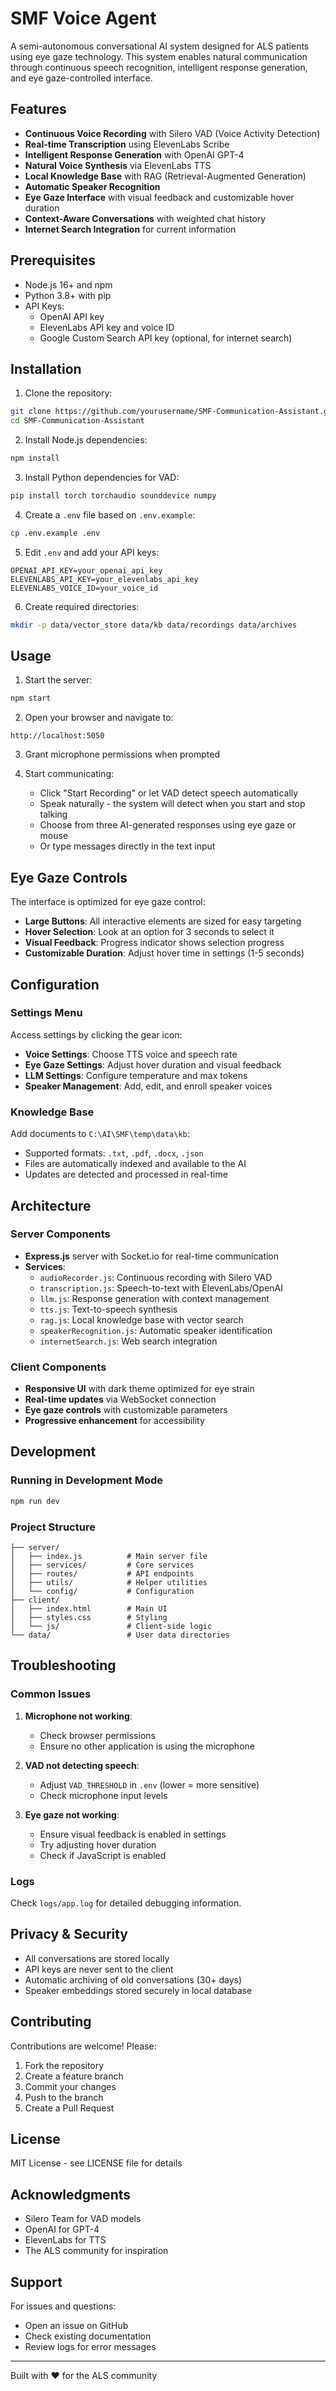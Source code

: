 # SMF Voice Agent

A semi-autonomous conversational AI system designed for ALS patients using eye gaze technology. This system enables natural communication through continuous speech recognition, intelligent response generation, and eye gaze-controlled interface.

## Features

- **Continuous Voice Recording** with Silero VAD (Voice Activity Detection)
- **Real-time Transcription** using ElevenLabs Scribe
- **Intelligent Response Generation** with OpenAI GPT-4
- **Natural Voice Synthesis** via ElevenLabs TTS
- **Local Knowledge Base** with RAG (Retrieval-Augmented Generation)
- **Automatic Speaker Recognition**
- **Eye Gaze Interface** with visual feedback and customizable hover duration
- **Context-Aware Conversations** with weighted chat history
- **Internet Search Integration** for current information

## Prerequisites

- Node.js 16+ and npm
- Python 3.8+ with pip
- API Keys:
  - OpenAI API key
  - ElevenLabs API key and voice ID
  - Google Custom Search API key (optional, for internet search)

## Installation

1. Clone the repository:
```bash
git clone https://github.com/yourusername/SMF-Communication-Assistant.git
cd SMF-Communication-Assistant
```

2. Install Node.js dependencies:
```bash
npm install
```

3. Install Python dependencies for VAD:
```bash
pip install torch torchaudio sounddevice numpy
```

4. Create a `.env` file based on `.env.example`:
```bash
cp .env.example .env
```

5. Edit `.env` and add your API keys:
```env
OPENAI_API_KEY=your_openai_api_key
ELEVENLABS_API_KEY=your_elevenlabs_api_key
ELEVENLABS_VOICE_ID=your_voice_id
```

6. Create required directories:
```bash
mkdir -p data/vector_store data/kb data/recordings data/archives
```

## Usage

1. Start the server:
```bash
npm start
```

2. Open your browser and navigate to:
```
http://localhost:5050
```

3. Grant microphone permissions when prompted

4. Start communicating:
   - Click "Start Recording" or let VAD detect speech automatically
   - Speak naturally - the system will detect when you start and stop talking
   - Choose from three AI-generated responses using eye gaze or mouse
   - Or type messages directly in the text input

## Eye Gaze Controls

The interface is optimized for eye gaze control:

- **Large Buttons**: All interactive elements are sized for easy targeting
- **Hover Selection**: Look at an option for 3 seconds to select it
- **Visual Feedback**: Progress indicator shows selection progress
- **Customizable Duration**: Adjust hover time in settings (1-5 seconds)

## Configuration

### Settings Menu

Access settings by clicking the gear icon:

- **Voice Settings**: Choose TTS voice and speech rate
- **Eye Gaze Settings**: Adjust hover duration and visual feedback
- **LLM Settings**: Configure temperature and max tokens
- **Speaker Management**: Add, edit, and enroll speaker voices

### Knowledge Base

Add documents to `C:\AI\SMF\temp\data\kb`:
- Supported formats: `.txt`, `.pdf`, `.docx`, `.json`
- Files are automatically indexed and available to the AI
- Updates are detected and processed in real-time

## Architecture

### Server Components

- **Express.js** server with Socket.io for real-time communication
- **Services**:
  - `audioRecorder.js`: Continuous recording with Silero VAD
  - `transcription.js`: Speech-to-text with ElevenLabs/OpenAI
  - `llm.js`: Response generation with context management
  - `tts.js`: Text-to-speech synthesis
  - `rag.js`: Local knowledge base with vector search
  - `speakerRecognition.js`: Automatic speaker identification
  - `internetSearch.js`: Web search integration

### Client Components

- **Responsive UI** with dark theme optimized for eye strain
- **Real-time updates** via WebSocket connection
- **Eye gaze controls** with customizable parameters
- **Progressive enhancement** for accessibility

## Development

### Running in Development Mode

```bash
npm run dev
```

### Project Structure

```
├── server/
│   ├── index.js          # Main server file
│   ├── services/         # Core services
│   ├── routes/           # API endpoints
│   ├── utils/            # Helper utilities
│   └── config/           # Configuration
├── client/
│   ├── index.html        # Main UI
│   ├── styles.css        # Styling
│   └── js/               # Client-side logic
└── data/                 # User data directories
```

## Troubleshooting

### Common Issues

1. **Microphone not working**:
   - Check browser permissions
   - Ensure no other application is using the microphone

2. **VAD not detecting speech**:
   - Adjust `VAD_THRESHOLD` in `.env` (lower = more sensitive)
   - Check microphone input levels

3. **Eye gaze not working**:
   - Ensure visual feedback is enabled in settings
   - Try adjusting hover duration
   - Check if JavaScript is enabled

### Logs

Check `logs/app.log` for detailed debugging information.

## Privacy & Security

- All conversations are stored locally
- API keys are never sent to the client
- Automatic archiving of old conversations (30+ days)
- Speaker embeddings stored securely in local database

## Contributing

Contributions are welcome! Please:
1. Fork the repository
2. Create a feature branch
3. Commit your changes
4. Push to the branch
5. Create a Pull Request

## License

MIT License - see LICENSE file for details

## Acknowledgments

- Silero Team for VAD models
- OpenAI for GPT-4
- ElevenLabs for TTS
- The ALS community for inspiration

## Support

For issues and questions:
- Open an issue on GitHub
- Check existing documentation
- Review logs for error messages

---

Built with ❤️ for the ALS community